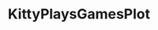 ---
title: KittyPlaysGamesPlot
crosslinks:
- livven
- StreamersGoneWild
- CelestiaVega
- FFNBPS
- alinity
- NSFWIAMA
---